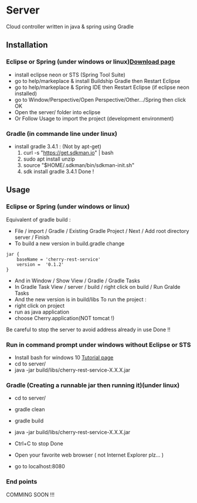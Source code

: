# Server
Cloud controller written in java & spring using Gradle

## Installation

### Eclipse or Spring (under windows or linux)[Download page](https://www.eclipse.org/downloads/)
- install eclipse neon or STS (Spring Tool Suite)
- go to help/markeplace & install Buildship Gradle then Restart Eclipse
- go to help/markeplace & Spring IDE then Restart Eclipse (if eclipse neon installed)
- go to Window/Perspective/Open Perspective/Other.../Spring then click OK
- Open the server/ folder into eclipse
- Or Follow Usage to import the project (development environment)

### Gradle (in commande line under linux)
- install gradle 3.4.1 : (Not by apt-get)
	1. curl -s "https://get.sdkman.io" | bash
	2. sudo apt install unzip
	3. source "$HOME/.sdkman/bin/sdkman-init.sh"
	4. sdk install gradle 3.4.1
Done !

## Usage 

### Eclipse or Spring (under windows or linux)
Equivalent of gradle build :
- File / import / Gradle / Existing  Gradle Project / Next / Add root directory server / Finish
- To build a new version in build.gradle change 
```
jar {
    baseName = 'cherry-rest-service'
    version =  '0.1.2'
}
```
- And in Window / Show View / Gradle / Gradle Tasks
- In Gradle Task View / server / build / right click on build / Run Gralde Tasks
- And the new version is in build/libs
To run the project : 
- right click on project 
- run as java application 
- choose Cherry.application(NOT tomcat !)

Be careful to stop the server to avoid address already in use
Done !!

### Run in command prompt under windows without Eclipse or STS
- Install bash for windows 10 [Tutorial page](http://www.windowsfun.fr/tutoriel/2016/04/10931_tuto-windows-10-comment-installer-linux-bash)
- cd to server/
- java -jar build/libs/cherry-rest-service-X.X.X.jar

### Gradle (Creating a runnable jar then running it)(under linux)

- cd to server/
- gradle clean
- gradle build
- java -jar build/libs/cherry-rest-service-X.X.X.jar
- Ctrl+C to stop
Done 

- Open your favorite web browser ( not Internet Explorer plz... )
- go to localhost:8080

### End points

COMMING SOON !!! 